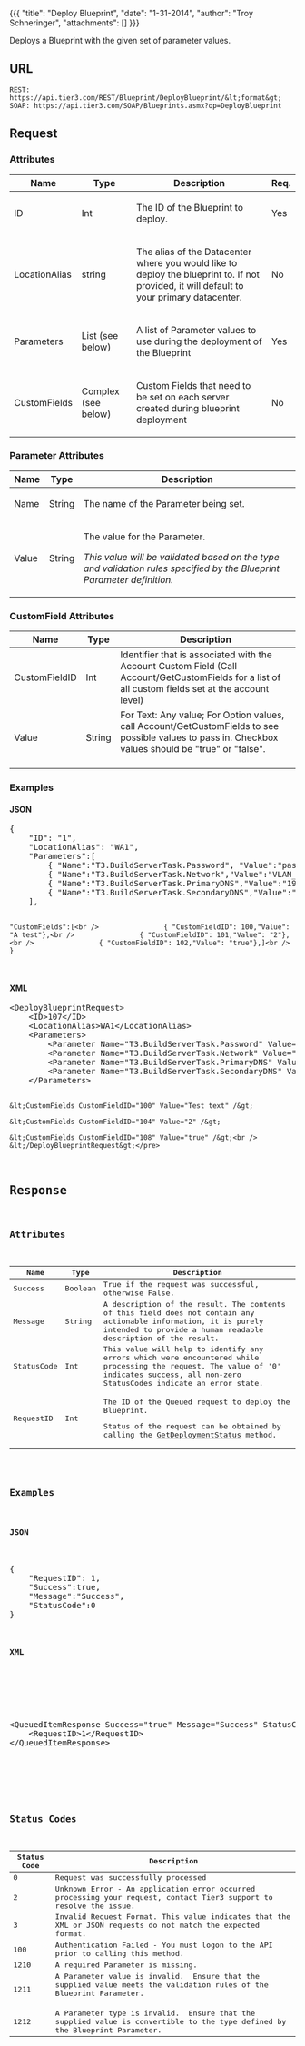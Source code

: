 {{{
  "title": "Deploy Blueprint",
  "date": "1-31-2014",
  "author": "Troy Schneringer",
  "attachments": []
}}}


Deploys a Blueprint with the given set of parameter values.

## URL

    REST: https://api.tier3.com/REST/Blueprint/DeployBlueprint/&lt;format&gt;
    SOAP: https://api.tier3.com/SOAP/Blueprints.asmx?op=DeployBlueprint

## Request
### Attributes
<table>
    <thead>
    <tr>
      <th>Name</th>
      <th>Type</th>
      <th>Description</th>
      <th>Req.</th>
    </tr>
  </thead>
  <tbody>
    <tr>
      <td>ID</td>
      <td>Int</td>
      <td>
        <p>The ID of the Blueprint to deploy.</p>
      </td>
      <td>
        <p>Yes</p>
      </td>
    </tr>
    <tr>
      <td>LocationAlias</td>
      <td>string</td>
      <td>
        <p>The alias of the Datacenter where you would like to deploy the blueprint to. If not provided, it will default to your primary datacenter.</p>
      </td>
      <td>
        <p>No</p>
      </td>
    </tr>
    <tr>
      <td>Parameters</td>
      <td>List (see below)</td>
      <td>
        <p>A list of Parameter values to use during the deployment of the Blueprint</p>
      </td>
      <td>
        <p>Yes</p>
      </td>
    </tr>
    <tr>
      <td>CustomFields</td>
      <td>Complex (see below)</td>
      <td>
        <p>Custom Fields that need to be set on each server created during blueprint deployment</p>
      </td>
      <td>
        <p>No</p>
      </td>
    </tr>
  </tbody>
</table>

### Parameter Attributes
<table>
  <thead>
  <tr>
    <th>Name</th>
    <th>Type</th>
    <th>Description</th>
  </tr>
</thead>
<tbody>
    <tr>
      <td>Name</td>
      <td>String</td>
      <td>
        <p>The name of the Parameter being set.</p>
      </td>
    </tr>
    <tr>
      <td>Value</td>
      <td>String</td>
      <td>
        <p>The value for the Parameter.</p>
        <p><em>This value will be validated based on the type and validation rules specified by the Blueprint Parameter definition.</em>
        </p>
      </td>
    </tr>
  </tbody>
</table>

### CustomField Attributes
<table>
  <thead>
  <tr>
    <th>Name</th>
    <th>Type</th>
    <th>Description</th>
  </tr>
</thead>
<tbody>
    <tr>
      <td>CustomFieldID</td>
      <td>Int</td>
      <td>Identifier that is associated with the Account Custom Field (Call Account/GetCustomFields for a list of all custom fields set at the account level)</td>
    </tr>
    <tr>
      <td>Value</td>
      <td>String</td>
      <td>For Text: Any value;&nbsp;For Option values, call Account/GetCustomFields to see possible values to pass in. Checkbox values should be "true" or "false".
        <br />
        <br />
      </td>
    </tr>
  </tbody>
</table>

### Examples
<h4>JSON</h4>
<pre>{ <br />    "ID": "1",<br />    "LocationAlias": "WA1",<br />    "Parameters":[<br />        { "Name":"T3.BuildServerTask.Password", "Value":"password" },<br />        { "Name":"T3.BuildServerTask.Network","Value":"VLAN_XXX" },<br />        { "Name":"T3.BuildServerTask.PrimaryDNS","Value":"192.168.64.19" },<br />        { "Name":"T3.BuildServerTask.SecondaryDNS","Value":"192.168.64.20" }<br />    ],

    "CustomFields":[<br />                { "CustomFieldID": 100,"Value": "A test"},<br />                { "CustomFieldID": 101,"Value": "2"},<br />                { "CustomFieldID": 102,"Value": "true"},]<br /> }
</pre>

<h4>XML</h4>
<pre>&lt;DeployBlueprintRequest&gt;<br />    &lt;ID&gt;107&lt;/ID&gt;<br />    &lt;LocationAlias&gt;WA1&lt;/LocationAlias&gt;<br />    &lt;Parameters&gt;<br />        &lt;Parameter Name="T3.BuildServerTask.Password" Value="Pass@word1" /&gt;<br />        &lt;Parameter Name="T3.BuildServerTask.Network" Value="VLAN_XXX" /&gt;<br />        &lt;Parameter Name="T3.BuildServerTask.PrimaryDNS" Value="192.168.64.19" /&gt;<br />        &lt;Parameter Name="T3.BuildServerTask.SecondaryDNS" Value="192.168.64.20" /&gt;<br />    &lt;/Parameters&gt;

    &lt;CustomFields CustomFieldID="100" Value="Test text" /&gt;

    &lt;CustomFields CustomFieldID="104" Value="2" /&gt;

    &lt;CustomFields CustomFieldID="108" Value="true" /&gt;<br /> &lt;/DeployBlueprintRequest&gt;</pre> 

## Response
### Attributes
<table>
  <thead>
  <tr>
    <th>Name</th>
    <th>Type</th>
    <th>Description</th>
  </tr>
</thead>
<tbody>
    <tr>
      <td>Success</td>
      <td>Boolean</td>
      <td>True if the request was successful, otherwise False.</td>
    </tr>
    <tr>
      <td>Message</td>
      <td>String</td>
      <td>A description of the result. The contents of this field does not contain any actionable information, it is purely intended to provide a human readable description of the result.</td>
    </tr>
    <tr>
      <td>StatusCode</td>
      <td>Int</td>
      <td>This value will help to identify any errors which were encountered while processing the request. The value of '0' indicates success, all non-zero StatusCodes indicate an error state.</td>
    </tr>
    <tr>
      <td>RequestID</td>
      <td>Int</td>
      <td>
        <p>The ID of the Queued request to deploy the Blueprint.</p>
        <p>Status of the request can be obtained by calling the&nbsp;<a href="http://help.tier3.com/entries/20561586-get-deployment-status">GetDeploymentStatus</a>&nbsp;method.</p>
      </td>
    </tr>
  </tbody>
</table>

### Examples
<h4>JSON</h4>
<pre>{<br />&nbsp; &nbsp; "RequestID": 1,<br />&nbsp; &nbsp; "Success":true,<br />&nbsp; &nbsp; "Message":"Success",<br />&nbsp; &nbsp; "StatusCode":0<br />}</pre>
<h4>XML</h4>
<div>
  <div>
    <pre>&lt;QueuedItemResponse Success="true" Message="Success" StatusCode="0"&gt;<br />&nbsp; &nbsp; &lt;RequestID&gt;1&lt;/RequestID&gt;<br />&lt;/QueuedItemResponse&gt;</pre>
  </div>
</div>

### Status Codes
<table>
    <thead>
  <tr>
    <th>Status Code</th>
    <th>Description</th>
  </tr>
  </thead>
  <tbody>
    <tr>
      <td>0</td>
      <td>Request was successfully processed</td>
    </tr>
    <tr>
      <td>2</td>
      <td>Unknown Error - An application error occurred processing your request, contact Tier3 support to resolve the issue.</td>
    </tr>
    <tr>
      <td>3</td>
      <td>Invalid Request Format. This value indicates that the XML or JSON requests do not match the expected format.</td>
    </tr>
    <tr>
      <td>100</td>
      <td>Authentication Failed - You must logon to the API prior to calling this method.</td>
    </tr>
    <tr>
      <td>1210</td>
      <td>A required Parameter is missing.</td>
    </tr>
    <tr>
      <td>1211</td>
      <td>A Parameter value is invalid. &nbsp;Ensure that the supplied value meets the validation rules of the Blueprint Parameter.
        <br />
        <br />
      </td>
    </tr>
    <tr>
      <td>1212</td>
      <td>A Parameter type is invalid. &nbsp;Ensure that the supplied value is convertible to the type defined by the Blueprint Parameter.</td>
    </tr>
  </tbody>
</table>